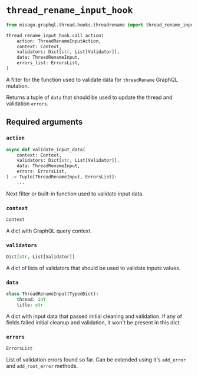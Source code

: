 # `thread_rename_input_hook`

```python
from misago.graphql.thread.hooks.threadrename import thread_rename_input_hook

thread_rename_input_hook.call_action(
    action: ThreadRenameInputAction,
    context: Context,
    validators: Dict[str, List[Validator]],
    data: ThreadRenameInput,
    errors_list: ErrorsList,
)
```

A filter for the function used to validate data for `threadRename` GraphQL mutation.

Returns a tuple of `data` that should be used to update the thread and validation `errors`.


## Required arguments

### `action`

```python
async def validate_input_data(
    context: Context,
    validators: Dict[str, List[Validator]],
    data: ThreadRenameInput,
    errors: ErrorsList,
) -> Tuple[ThreadRenameInput, ErrorsList]:
    ...
```

Next filter or built-in function used to validate input data.


### `context`

```python
Context
```

A dict with GraphQL query context.


### `validators`

```python
Dict[str, List[Validator]]
```

A dict of lists of validators that should be used to validate inputs values.


### `data`

```python
class ThreadRenameInput(TypedDict):
    thread: int
    title: str
```

A dict with input data that passed initial cleaning and validation. If any of fields failed initial cleanup and validation, it won't be present in this dict.


### `errors`

```python
ErrorsList
```

List of validation errors found so far. Can be extended using it's `add_error` and `add_root_error` methods.